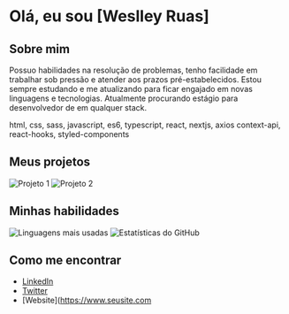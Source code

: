 # Olá, eu sou [Weslley Ruas]

## Sobre mim

Possuo habilidades na resolução de problemas, tenho facilidade em trabalhar sob pressão e atender aos prazos pré-estabelecidos. 
Estou sempre estudando e me atualizando para ficar engajado em novas linguagens e tecnologias. Atualmente procurando estágio para desenvolvedor de em qualquer stack. 

html, css, sass, javascript, es6, typescript, react, nextjs, axios context-api, react-hooks, styled-components

## Meus projetos

![Projeto 1](https://github-readme-stats.vercel.app/api/pin/?username=WeslleySORDev&repo=dtmoney-wsor&theme=dark)
![Projeto 2](https://github-readme-stats.vercel.app/api/pin/?username=WeslleySORDev&repo=pokedex&theme=dark)

## Minhas habilidades

![Linguagens mais usadas](https://github-readme-stats.vercel.app/api/top-langs/?username=WeslleySORDev&layout=compact&theme=dark)
![Estatísticas do GitHub](https://github-readme-stats.vercel.app/api?username=WeslleySORDev&show_icons=true&theme=dark)

## Como me encontrar

- [LinkedIn](https://www.linkedin.com/in/usuario/)
- [Twitter](https://twitter.com/usuario)
- [Website](https://www.seusite.com
